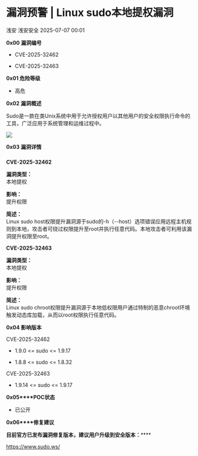 #  漏洞预警 | Linux sudo本地提权漏洞  
浅安  浅安安全   2025-07-07 00:01  
  
**0x00 漏洞编号**  
- CVE-2025-32462  
  
- CVE-2025-32463  
  
**0x01 危险等级**  
- 高危  
  
**0x02 漏洞概述**  
  
Sudo是一款在类Unix系统中用于允许授权用户以其他用户的安全权限执行命令的工具，广泛应用于系统管理和运维过程中。  
  
![](https://mmbiz.qpic.cn/sz_mmbiz_png/7stTqD182SUiaib8Dmib97zg6lgzjicwe4iayiaTzNh2OJJEDAZ9u5FguWcHRk69uX0x0wZiagmEbHJ3b14oWTuQ9bhRw/640?wx_fmt=png&from=appmsg "")  
  
**0x03 漏洞详情**  
###   
  
**CVE-2025-32462**  
  
**漏洞类型：**  
本地提权  
  
**影响：**  
提升权限  
  
**简述：**  
Linux sudo host权限提升漏洞源于sudo的-h（--host）选项错误应用远程主机规则到本地，攻击者可绕过权限提升至root并执行任意代码。本地攻击者可利用该漏洞提升权限至root。  
  
**CVE-2025-32463**  
  
**漏洞类型：**  
本地提权  
  
**影响：**  
提升权限  
  
**简述：**  
Linux sudo chroot权限提升漏洞源于本地低权限用户通过特制的恶意chroot环境触发动态库加载，从而以root权限执行任意代码。  
  
**0x04 影响版本**  
  
CVE-2025-32462  
- 1.9.0 <= sudo <= 1.9.17  
  
- 1.8.8 <= sudo <= 1.8.32  
  
CVE-2025-32463  
- 1.9.14 <= sudo <= 1.9.17  
  
**0x05****POC状态**  
- 已公开  
  
**0x06****修复建议**  
  
******目前官方已发布漏洞修复版本，建议用户升级到安全版本****：******  
  
https://www.sudo.ws/  
  
  
  

